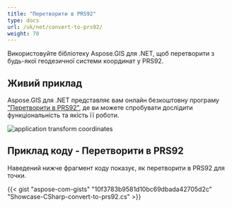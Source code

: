 ```yaml
---
title: "Перетворити в PRS92"
type: docs
url: /uk/net/convert-to-prs92/
weight: 70
---
```


Використовуйте бібліотеку Aspose.GIS для .NET, щоб перетворити з будь-якої геодезичної системи координат у PRS92.

## **Живий приклад**

Aspose.GIS для .NET представляє вам онлайн безкоштовну програму ["Перетворити в PRS92"](https://products.aspose.app/gis/transformation/convert-to-prs92), де ви можете спробувати дослідити функціональність та якість її роботи.

![application transform coordinates](transform-coordinates.png)

## **Приклад коду - Перетворити в PRS92**

Наведений нижче фрагмент коду показує, як перетворити в PRS92 для точки.

{{< gist "aspose-com-gists" "10f3783b9581d10bc69dbada42705d2c" "Showcase-CSharp-convert-to-prs92.cs" >}}
